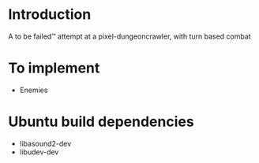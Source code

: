 # Introduction

A to be failed™ attempt at a pixel-dungeoncrawler, with turn based combat

# To implement
* Enemies


# Ubuntu build dependencies
 * libasound2-dev
 * libudev-dev
